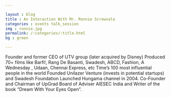 ```yaml
---

layout : blog
title : An Interaction With Mr. Ronnie Screwvala
categories : events talk_session
img : ronnie.jpg 
permalink: /:categories/:title.html
bg : green

---
```


Founder and former CEO of UTV group (later acquired by Disney)
Produced 70+ films like Barfi!, Rang De Basanti, Swadesh, ABCD, Fashion, A Wednesday , Udaan, Chennai Express, etc
Time’s 100 most influential people in the world
Founded Unilazer Venture (invests in potential startups) and Swadesh Foundation
Launched Hungama channel in 2004. Co-Founder and Chairman of UpGrad
Board of Adviser AIESEC India and Writer of the book “Dream With Your Eyes Open”. 